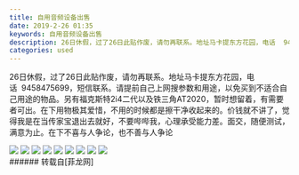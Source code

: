 ```yaml
---
title: 自用音频设备出售
date: 2019-2-26 01:35
keywords: 自用音频设备出售
description: 26日休假，过了26日此贴作废，请勿再联系。地址马卡提东方花园，电话  9458475699，短信联系。请提前自己上网搜参数和用途，以免买到不适合自己用途的物品。另有福克斯特2i4二代以及铁三角AT2020，暂时想留着，有需要者可出。在下用物极其爱惜，不用的时候都是擦干净收起来的。价钱就不讲了，觉得我是在当传家宝退出去就好，不要哔哔我，心理承受能力差。面交，随便测试，满意为止。在下不喜与人争论，也不善与人争论
categories: used
---
```

<td class="t_f" id="postmessage_3113225">

26日休假，过了26日此贴作废，请勿再联系。地址马卡提东方花园，电话  9458475699，短信联系。请提前自己上网搜参数和用途，以免买到不适合自己用途的物品。另有福克斯特2i4二代以及铁三角AT2020，暂时想留着，有需要者可出。在下用物极其爱惜，不用的时候都是擦干净收起来的。价钱就不讲了，觉得我是在当传家宝退出去就好，不要哔哔我，心理承受能力差。面交，随便测试，满意为止。在下不喜与人争论，也不善与人争论

<img aid="1096362" data-cf-modified-b6fdb202d8582410b9109260-="" file="data/attachment/forum/201902/26/012849ped97qqqweqzgv7z.jpg.thumb.jpg" id="aimg_1096362" inpost="1" onclick="" onmouseover="" src="http://www.flw.ph/data/attachment/forum/201902/26/012849ped97qqqweqzgv7z.jpg" style="cursor:pointer" zoomfile="data/attachment/forum/201902/26/012849ped97qqqweqzgv7z.jpg"/>



<img aid="1096361" data-cf-modified-b6fdb202d8582410b9109260-="" file="data/attachment/forum/201902/26/012848jaahtar7hgsb7n0f.jpg.thumb.jpg" id="aimg_1096361" inpost="1" onclick="" onmouseover="" src="http://www.flw.ph/data/attachment/forum/201902/26/012848jaahtar7hgsb7n0f.jpg" style="cursor:pointer" zoomfile="data/attachment/forum/201902/26/012848jaahtar7hgsb7n0f.jpg"/>



<img aid="1096360" data-cf-modified-b6fdb202d8582410b9109260-="" file="data/attachment/forum/201902/26/012846v3sgibipgvp3a5dg.jpg.thumb.jpg" id="aimg_1096360" inpost="1" onclick="" onmouseover="" src="http://www.flw.ph/data/attachment/forum/201902/26/012846v3sgibipgvp3a5dg.jpg" style="cursor:pointer" zoomfile="data/attachment/forum/201902/26/012846v3sgibipgvp3a5dg.jpg"/>



<img aid="1096359" data-cf-modified-b6fdb202d8582410b9109260-="" file="data/attachment/forum/201902/26/012845bd2oisw2pl2iqasw.jpg.thumb.jpg" id="aimg_1096359" inpost="1" onclick="" onmouseover="" src="http://www.flw.ph/data/attachment/forum/201902/26/012845bd2oisw2pl2iqasw.jpg" style="cursor:pointer" zoomfile="data/attachment/forum/201902/26/012845bd2oisw2pl2iqasw.jpg"/>



<img aid="1096358" data-cf-modified-b6fdb202d8582410b9109260-="" file="data/attachment/forum/201902/26/012843uzjatp6x036lau6p.jpg.thumb.jpg" id="aimg_1096358" inpost="1" onclick="" onmouseover="" src="http://www.flw.ph/data/attachment/forum/201902/26/012843uzjatp6x036lau6p.jpg" style="cursor:pointer" zoomfile="data/attachment/forum/201902/26/012843uzjatp6x036lau6p.jpg"/>



<img aid="1096357" data-cf-modified-b6fdb202d8582410b9109260-="" file="data/attachment/forum/201902/26/012842qi6liix1b148gigx.jpg.thumb.jpg" id="aimg_1096357" inpost="1" onclick="" onmouseover="" src="http://www.flw.ph/data/attachment/forum/201902/26/012842qi6liix1b148gigx.jpg" style="cursor:pointer" zoomfile="data/attachment/forum/201902/26/012842qi6liix1b148gigx.jpg"/>



<img aid="1096356" data-cf-modified-b6fdb202d8582410b9109260-="" file="data/attachment/forum/201902/26/012840hag3gc02qcmqf422.jpg.thumb.jpg" id="aimg_1096356" inpost="1" onclick="" onmouseover="" src="http://www.flw.ph/data/attachment/forum/201902/26/012840hag3gc02qcmqf422.jpg" style="cursor:pointer" zoomfile="data/attachment/forum/201902/26/012840hag3gc02qcmqf422.jpg"/>



<img aid="1096355" data-cf-modified-b6fdb202d8582410b9109260-="" file="data/attachment/forum/201902/26/012839y4zeiuok9ofzekox.jpg.thumb.jpg" id="aimg_1096355" inpost="1" onclick="" onmouseover="" src="http://www.flw.ph/data/attachment/forum/201902/26/012839y4zeiuok9ofzekox.jpg" style="cursor:pointer" zoomfile="data/attachment/forum/201902/26/012839y4zeiuok9ofzekox.jpg"/>



<img aid="1096354" data-cf-modified-b6fdb202d8582410b9109260-="" file="data/attachment/forum/201902/26/012837jz56zd1flerb6dfr.jpg.thumb.jpg" id="aimg_1096354" inpost="1" onclick="" onmouseover="" src="http://www.flw.ph/data/attachment/forum/201902/26/012837jz56zd1flerb6dfr.jpg" style="cursor:pointer" zoomfile="data/attachment/forum/201902/26/012837jz56zd1flerb6dfr.jpg"/>


<br/>
</td>
###### 转载自[菲龙网]